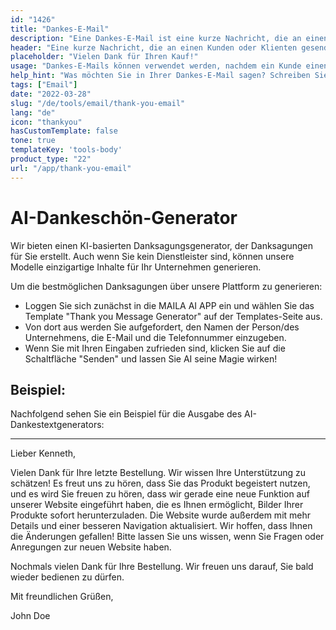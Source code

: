 ```yaml
---
id: "1426"
title: "Dankes-E-Mail"
description: "Eine Dankes-E-Mail ist eine kurze Nachricht, die an einen Kunden oder Klienten gesendet wird, nachdem dieser einen Kauf getätigt, einen Vertrag unterschrieben oder eine andere Aktion durchgeführt hat. Der Zweck einer Dankes-E-Mail ist es, die Wertschätzung für das Geschäft zu zeigen und Wohlwollen und Beziehungen aufzubauen."
header: "Eine kurze Nachricht, die an einen Kunden oder Klienten gesendet wird, nachdem dieser eine Aktion abgeschlossen hat."
placeholder: "Vielen Dank für Ihren Kauf!"
usage: "Dankes-E-Mails können verwendet werden, nachdem ein Kunde einen Kauf getätigt, einen Vertrag unterzeichnet oder eine andere Aktion abgeschlossen hat."
help_hint: "Was möchten Sie in Ihrer Dankes-E-Mail sagen? Schreiben Sie es auf und wir helfen Ihnen, eine stilvolle E-Mail zu verfassen."
tags: ["Email"]
date: "2022-03-28"
slug: "/de/tools/email/thank-you-email"
lang: "de"
icon: "thankyou"
hasCustomTemplate: false
tone: true
templateKey: 'tools-body'
product_type: "22"
url: "/app/thank-you-email"
---
```



# AI-Dankeschön-Generator

Wir bieten einen KI-basierten Danksagungsgenerator, der Danksagungen für Sie erstellt. Auch wenn Sie kein Dienstleister sind, können unsere Modelle einzigartige Inhalte für Ihr Unternehmen generieren.

Um die bestmöglichen Danksagungen über unsere Plattform zu generieren:

- Loggen Sie sich zunächst in die MAILA AI APP ein und wählen Sie das Template "Thank you Message Generator" auf der Templates-Seite aus.
- Von dort aus werden Sie aufgefordert, den Namen der Person/des Unternehmens, die E-Mail und die Telefonnummer einzugeben.
- Wenn Sie mit Ihren Eingaben zufrieden sind, klicken Sie auf die Schaltfläche "Senden" und lassen Sie AI seine Magie wirken!

## Beispiel:

Nachfolgend sehen Sie ein Beispiel für die Ausgabe des AI-Dankestextgenerators:

---

Lieber Kenneth,

Vielen Dank für Ihre letzte Bestellung. Wir wissen Ihre Unterstützung zu schätzen! Es freut uns zu hören, dass Sie das Produkt begeistert nutzen, und es wird Sie freuen zu hören, dass wir gerade eine neue Funktion auf unserer Website eingeführt haben, die es Ihnen ermöglicht, Bilder Ihrer Produkte sofort herunterzuladen. Die Website wurde außerdem mit mehr Details und einer besseren Navigation aktualisiert. Wir hoffen, dass Ihnen die Änderungen gefallen! Bitte lassen Sie uns wissen, wenn Sie Fragen oder Anregungen zur neuen Website haben.

Nochmals vielen Dank für Ihre Bestellung. Wir freuen uns darauf, Sie bald wieder bedienen zu dürfen.

Mit freundlichen Grüßen,

John Doe
